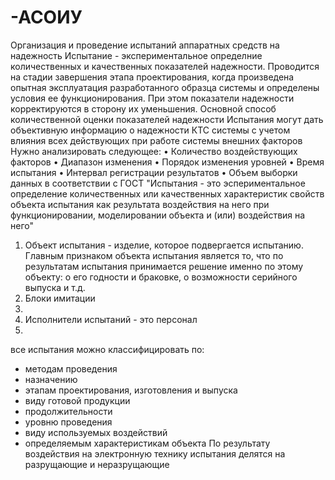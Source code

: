 # -АСОИУ
Организация и проведение испытаний аппаратных средств на надежность
Испытание - экспериментальное определние количественных и качественных показателей надежности. Проводится на стадии завершения этапа проектирования, когда произведена опытная эксплуатация разработанного образца системы и определены условия ее функционирования. При этом показатели надежности корректируются в сторону их уменьшения.
Основной способ количественной оценки показателей надежности
Испытания могут дать объективную информацию о надежности КТС системы с учетом влияния всех действующих при работе системы внешних факторов
Нужно анализировать следующее:
•	Количество воздействующих факторов
•	Диапазон изменения 
•	Порядок изменения уровней
•	Время испытания 
•	Интервал регистрации результатов
•	Объем выборки данных
в соответствии с ГОСТ "Испытания - это эспериментальное определение количественных или качественных характеристик свойств объекта испытания как результата воздействия на него при функционировании, моделировании объекта и (или) воздействия на него"
1. Объект испытания - изделие, которое подвергается испытанию. Главным признаком объекта испытания является то, что по результатам испытания принимается решение именно по этому объекту: о его годности и браковке, о возможности серийного выпуска и т.д.
2. Блоки имитации
3. 
4. Исполнители испытаний - это персонал
5. 
все испытания можно классифицировать по:
* методам проведения
* назначению
* этапам проектирования, изготовления и выпуска
* виду готовой продукции
* продолжительности
* уровню проведения
* виду используемых воздействий
* определяемым характеристикам объекта
По результату воздействия на электронную технику испытания делятся на разрущающие и неразрущающие

